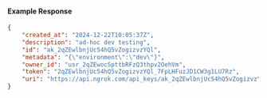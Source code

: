 <!-- Code generated for API Clients. DO NOT EDIT. -->

#### Example Response

```json
{
	"created_at": "2024-12-22T10:05:37Z",
	"description": "ad-hoc dev testing",
	"id": "ak_2qZEwlbnjUc54hQ5vZogizvzYQl",
	"metadata": "{\"environment\":\"dev\"}",
	"owner_id": "usr_2qZEwocSpttbRFzQ3thpv2OehVm",
	"token": "2qZEwlbnjUc54hQ5vZogizvzYQl_7FpLHFuzJD1CW3g1LU7Rz",
	"uri": "https://api.ngrok.com/api_keys/ak_2qZEwlbnjUc54hQ5vZogizvzYQl"
}
```
